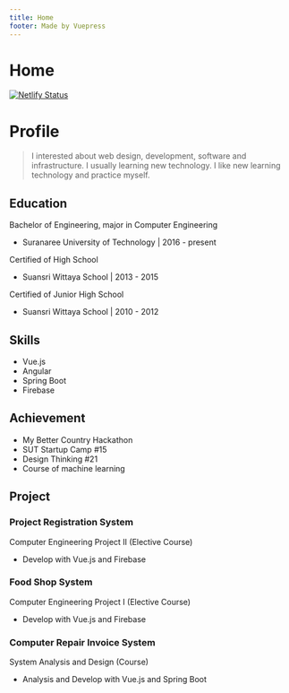 ```yaml
---
title: Home
footer: Made by Vuepress
---
```


# Home

[![Netlify Status](https://api.netlify.com/api/v1/badges/b38bee0c-1d1c-4c8d-88fa-9d5a527de498/deploy-status)](https://app.netlify.com/sites/blog-jdev/deploys)

# Profile
> I interested about web design, development, 
software and infrastructure. I usually learning 
new technology. I like new learning technology 
and practice myself.

## Education

Bachelor of Engineering, major in Computer Engineering

* Suranaree University of Technology | 2016 - present


Certified of High School

* Suansri Wittaya School | 2013 - 2015


Certified of Junior High School

* Suansri Wittaya School | 2010 - 2012

## Skills
* Vue.js
* Angular
* Spring Boot
* Firebase

## Achievement
* My Better Country Hackathon
* SUT Startup Camp #15
* Design Thinking #21
* Course of machine learning

## Project
### Project Registration System
Computer Engineering Project II (Elective Course)
- Develop with Vue.js and Firebase

### Food Shop System
Computer Engineering Project I (Elective Course)
- Develop with Vue.js and Firebase

### Computer Repair Invoice System
System Analysis and Design (Course)
- Analysis and Develop with Vue.js and Spring Boot